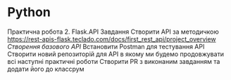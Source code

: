 # Python

Практична робота 2. Flask.API
Завдання
Створити API за методичкою
https://rest-apis-flask.teclado.com/docs/first_rest_api/project_overview
 *Створення базового API*
Встановити Postman для тестування API
Створити новий репозиторій для API в якому ми будемо продовжувати всі наступні практичні роботи
Створити PR з виконаним завданням та додати його до классрум
